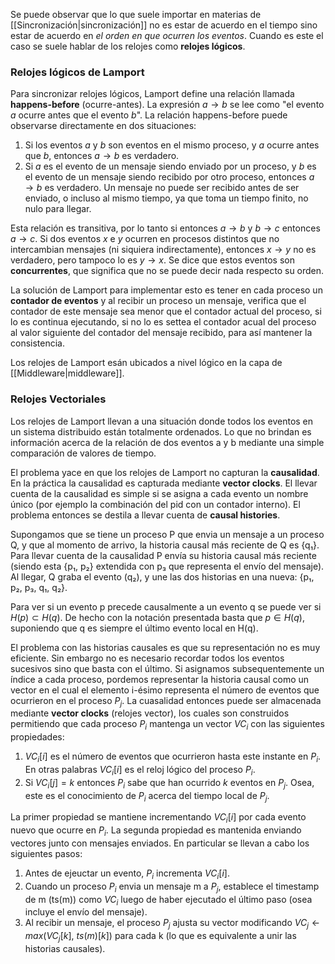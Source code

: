 Se puede observar que lo que suele importar en materias de [[Sincronización|sincronización]] no es estar de acuerdo en el tiempo sino estar de acuerdo en *el orden en que ocurren los eventos*. Cuando es este el caso se suele hablar de los relojes como **relojes lógicos**.

### Relojes lógicos de Lamport
Para sincronizar relojes lógicos, Lamport define una relación llamada **happens-before** (ocurre-antes). La expresión $a \rightarrow b$ se lee como "el evento $a$ ocurre antes que el evento $b$". La relación happens-before puede observarse directamente en dos situaciones:
1. Si los eventos $a$ y $b$ son eventos en el mismo proceso, y $a$ ocurre antes que $b$, entonces $a \rightarrow b$ es verdadero.
2. Si $a$ es el evento de un mensaje siendo enviado por un proceso, y $b$ es el evento de un mensaje siendo recibido por otro proceso,  entonces $a \rightarrow b$ es verdadero. Un mensaje no puede ser recibido antes de ser enviado, o incluso al mismo tiempo, ya que toma un tiempo finito, no nulo para llegar.

Esta relación es transitiva, por lo tanto si  entonces $a \rightarrow b$ y $b \rightarrow c$ entonces $a \rightarrow c$. Si dos eventos $x$ e $y$ ocurren en procesos distintos que no intercambian mensajes (ni siquiera indirectamente), entonces $x \rightarrow y$ no es verdadero, pero tampoco lo es $y \rightarrow x$. Se dice que estos eventos son **concurrentes**, que significa que no se puede decir nada respecto su orden.

La solución de Lamport para implementar esto es tener en cada proceso un **contador de eventos** y al recibir un proceso un mensaje, verifica que el contador de este mensaje sea menor que el contador actual del proceso, si lo es continua ejecutando, si no lo es settea el contador acual del proceso al valor siguiente del contador del mensaje recibido, para así mantener la consistencia.

Los relojes de Lamport esán ubicados a nivel lógico en la capa de [[Middleware|middleware]].

### Relojes Vectoriales
Los relojes de Lamport llevan a una situación donde todos los eventos en un sistema distribuido están totalmente ordenados. Lo que no brindan es información acerca de la relación de dos eventos a y b mediante una simple comparación de valores de tiempo.

El problema yace en que los relojes de Lamport no capturan la **causalidad**. En la práctica la causalidad es capturada mediante **vector clocks**. El llevar cuenta de la causalidad es simple si se asigna a cada evento un nombre único (por ejemplo la combinación del pid con un contador interno). El problema entonces se destila a llevar cuenta de **causal histories**.

Supongamos que se tiene un proceso P que envia un mensaje a un proceso Q, y que al momento de arrivo, la historia causal más reciente de Q es {q₁}. Para llevar cuenta de la causalidad P envía su historia causal más reciente (siendo esta {p₁, p₂} extendida con p₃ que  representa el envío del mensaje). Al llegar, Q graba el evento (q₂), y une las dos historias en una nueva: {p₁, p₂, p₃, q₁, q₂}.

Para ver si un evento p precede causalmente a un evento q se puede ver si $H(p) \subset H(q)$. De hecho con la notación presentada basta que $p \in H(q)$, suponiendo que q es siempre el último evento local en H(q).

El problema con las historias causales es que su representación no es muy eficiente. Sin embargo no es necesario recordar todos los eventos sucesivos sino que basta con el último. Si asignamos subsequentemente un índice a cada proceso, pordemos representar la historia causal como un vector en el cual el elemento i-ésimo representa el número de eventos que ocurrieron en el proceso $P_j$. La cuasalidad entonces puede ser almacenada mediante **vector clocks** (relojes vector), los cuales son construidos permitiendo que cada proceso $P_i$ mantenga un vector $VC_i$ con las siguientes propiedades:
1. $VC_i [i]$ es el número de eventos que ocurrieron hasta este instante en $P_i$. En otras palabras $VC_i [i]$ es el reloj lógico del proceso $P_i$.
2. Si $VC_i [j] = k$ entonces $P_i$ sabe que han ocurrido $k$ eventos en $P_j$. Osea, este es el conocimiento de $P_i$ acerca del tiempo local de $P_j$.

La primer propiedad se mantiene incrementando $VC_i [i]$ por cada evento nuevo que ocurre en $P_i$. La segunda propiedad es mantenida enviando vectores junto con mensajes enviados. En particular se llevan a cabo los siguientes pasos:
1. Antes de ejeuctar un evento, $P_i$ incrementa $VC_i [i]$.
2. Cuando un proceso $P_i$ envia un mensaje m a $P_j$, establece el timestamp de m (ts(m)) como $VC_i$ luego de haber ejecutado el último paso (osea incluye el envío del mensaje).
3. Al recibir un mensaje, el proceso $P_j$  ajusta su vector modificando $VC_j \leftarrow max(VC_j [k],\ ts(m)[k])$ para cada k (lo que es equivalente a unir las historias causales).